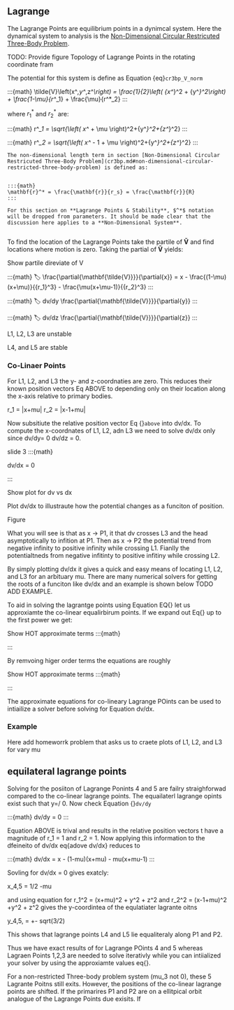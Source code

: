 ## Lagrange 

The Lagrange Points are equilibrium points in a dynimcal system. Here the dynamical system to analysis is the [Non-Dimensional Circular Restricuted Three-Body Problem](cr3bp.md#non-dimensional-circular-restricted-three-body-problem). 

TODO: Provide figure Topology of Lagrange Points in the rotating coordinate fram

The potential for this system is define as Equation {eq}`cr3bp_V_norm`
 
:::{math}
\tilde{V}\left(x^*,y^*,z^*\right) = \frac{1}{2}\left( {x^*}^2 + {y^*}^2\right) + \frac{1-\mu}{r^*_1} + \frac{\mu}{r^*_2}
:::

where $r^*_1$ and $r^*_2$ are:

:::{math}
r^*_1 = \sqrt{\left( x^* + \mu \right)^2+{y^*}^2+{z^*}^2}
:::

:::{math}
r^*_2 = \sqrt{\left( x^* - 1 + \mu \right)^2+{y^*}^2+{z^*}^2}
:::

```{warning}
The non-dimensional length term in section [Non-Dimensional Circular Restricuted Three-Body Problem](cr3bp.md#non-dimensional-circular-restricted-three-body-problem) is defined as:


:::{math}
\mathbf{r}^* = \frac{\mathbf{r}}{r_s} = \frac{\mathbf{r}}{R}
:::

For this section on **Lagrange Points & Stability**, $^*$ notation will be dropped from parameters. It should be made clear that the discussion here applies to a **Non-Dimensional System**. 


```

To find the location of the Lagrange Points take the partile of $\mathbf{\tilde{V}}$ and find locations where motion is zero. Taking the partial of $\mathbf{\tilde{V}}$ yields:

Show partile direviate of V

:::{math}
:label:
\frac{\partial{\mathbf{\tilde{V}}}}{\partial{x}} = x - \frac{(1-\mu)(x+\mu)}{{r_1}^3} - \frac{\mu(x+\mu-1)}{{r_2}^3}
:::

:::{math}
:label:
dv/dy
\frac{\partial{\mathbf{\tilde{V}}}}{\partial{y}}
:::

:::{math}
:label:
dv/dz
\frac{\partial{\mathbf{\tilde{V}}}}{\partial{z}}
:::

L1, L2, L3 are unstable

L4, and L5 are stable

### Co-Linaer Points

For L1, L2, and L3 the y- and z-coordnaties are zero. This reduces their known position vectors Eq ABOVE to depending only on their location along the x-axis relative to primary bodies.

r_1 = |x+mu|
r_2 = |x-1+mu|

Now subsitiute the relative position vector Eq {}`above` into dv/dx. To compute the x-coordnates of L1, L2, adn L3 we need to solve dv/dx only since dv/dy= 0 dv/dz = 0.

slide 3
:::{math}

dv/dx = 0

:::

Show plot for dv vs dx

Plot dv/dx to illustraute how the potential changes as a funciton of position. 

Figure 


What you will see is that as x -> P1, it that dv crosses L3 and the head asymptotically to infition at P1. Then as x -> P2 the potential trend from negative infinity to positive infinity while crossing L1. Fianlly the potentialtneds from negative infitinty to positive infitiny while crossing L2. 

By simply plotting dv/dx it gives a quick and easy means of locating L1, L2, and L3 for an arbituary mu. There are many numerical solvers for getting the roots of a funciton like dv/dx and an example is shown below TODO ADD EXAMPLE. 

To aid in solving the lagrantge points using Equation EQ{} let us approxiamte the co-linear equalirbirum points. If we expand out Eq{} up to the first power we get:

Show HOT approximate terms
:::{math}

:::
     
By remvoing higer order terms the equations are roughly 


Show HOT approximate terms
:::{math}

:::

The approximate equations for co-lineary Lagrange POints can be used to intiailize a solver before solving for Equation dv/dx.  

### Example

Here add homeworrk problem that asks us to craete plots of L1, L2, and L3 for vary mu

## equilateral lagrange points

Solving for the posiiton of Lagrange Ponints 4 and 5 are failry straighforwad compared to the co-linear lagrange points. The equailaterl lagrange opints exist such that y=/ 0. Now check Equation {}`dv/dy` 

:::{math}
dv/dy = 0
:::

Equation ABOVE is trival and results in the relative position vectors t have a magnitude of r_1 = 1 and r_2 = 1. Now applying this information to the dfeineito of dv/dx eq{adove dv/dx} reduces to 


:::{math}
dv/dx = x - (1-mu)(x+mu) - mu(x+mu-1)
:::

Sovling for dv/dx = 0 gives exatcly:

x_4,5 = 1/2 -mu

and using equation for r_1^2 = (x+mu)^2 + y^2 + z^2 and r_2^2 = (x-1+mu)^2 +y^2 + z^2 gives the y-coordintea of the equlatiater lagrante oitns

y_4,5, = +- sqrt(3/2)

This shows that lagrange points L4 and L5 lie equaliteraly along P1 and P2. 

Thus we have exact results of for Lagrange POints 4 and 5 whereas Lagraen Points 1,2,3 are needed to solve iterativly while you can intiialized your solver by using the approxiamte values eq{}. 

For a non-restricted Three-body problem system (mu_3 not 0), these 5 Lagrante Poitns still exits. However, the positions of the co-linear lagrange points are shifted. If the primarires P1 and P2 are on a ellitpical orbit analogue of the Lagrange Points due exisits. If 